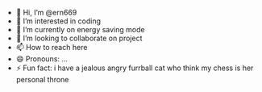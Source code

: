 - 👋 Hi, I’m @ern669
- 👀 I’m interested in coding
- 🌱 I’m currently on energy saving mode 
- 💞️ I’m looking to collaborate on project
- 📫 How to reach here 
- 😄 Pronouns: ...
- ⚡ Fun fact: i have a jealous angry furrball cat who think my chess is her personal throne 

<!---
ern669/ern669 is a ✨ special ✨ repository because its `README.md` (this file) appears on your GitHub profile.
You can click the Preview link to take a look at your changes.
--->
